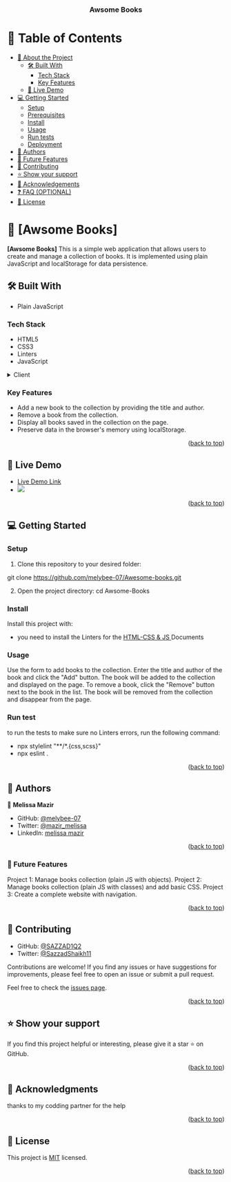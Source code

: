 <a name="readme-top"></a>

<div align="center">

  <h3><b>Awsome Books
</b></h3>

</div>

# 📗 Table of Contents

- [📖 About the Project](#about-project)
  - [🛠 Built With](#built-with)
    - [Tech Stack](#tech-stack)
    - [Key Features](#key-features)
  - [🚀 Live Demo](#live-demo)
- [💻 Getting Started](#getting-started)
  - [Setup](#setup)
  - [Prerequisites](#prerequisites)
  - [Install](#install)
  - [Usage](#usage)
  - [Run tests](#run-tests)
  - [Deployment](#triangular_flag_on_post-deployment)
- [👥 Authors](#authors)
- [🔭 Future Features](#future-features)
- [🤝 Contributing](#contributing)
- [⭐️ Show your support](#support)
- [🙏 Acknowledgements](#acknowledgements)
- [❓ FAQ (OPTIONAL)](#faq)
- [📝 License](#license)

# 📖 [Awsome Books] <a name="about-project"></a>

**[Awsome Books]** This is a simple web application that allows users to create and manage a collection of books. It is implemented using plain JavaScript and localStorage for data persistence.

## 🛠 Built With <a name="built-with"></a>

- Plain JavaScript

### Tech Stack <a name="tech-stack"></a>

<ul>
  <li>HTML5</li>
  <li>CSS3</li>
  <li>Linters</li>
  <li>JavaScript</li>
</ul>

<details>
  <summary>Client</summary>
  <ul>
    <li><a href="https://github.com/microverseinc/linters-config">Linters</a></li>
    <li><a href="https://github.com/microverseinc/linters-config/tree/master/html-css-js">HTML</a></li>
    <li><a href="https://github.com/microverseinc/linters-config/tree/master/html-css-js">CSS</a></li>
    <li><a href="https://github.com/microverseinc/linters-config/tree/master/html-css-js">JS</a></li>
  </ul>
</details>

<!-- Features -->

### Key Features <a name="key-features"></a>

- Add a new book to the collection by providing the title and author.
- Remove a book from the collection.
- Display all books saved in the collection on the page.
- Preserve data in the browser's memory using localStorage.

<p align="right">(<a href="#readme-top">back to top</a>)</p>

<!-- LIVE DEMO -->

## 🚀 Live Demo <a name="live-demo"></a>

<ul>
  <li><a href="">Live Demo Link</a></li>
  <li><a href=""><img src="./Capture d'écran 2023-05-29 121415.png"></a></li>
</ul>

<p align="right">(<a href="#readme-top">back to top</a>)</p>

<!-- GETTING STARTED -->

## 💻 Getting Started <a name="getting-started"></a>

### Setup

1. Clone this repository to your desired folder:

git clone https://github.com/melybee-07/Awesome-books.git

2. Open the project directory: cd Awsome-Books

### Install

Install this project with:

<ul>
  <li>you need to install the Linters for the  <a href="https://github.com/microverseinc/linters-config/tree/master/html-css-js">HTML-CSS & JS </a> Documents</li>
</ul>

### Usage

Use the form to add books to the collection. Enter the title and author of the book and click the "Add" button. The book will be added to the collection and displayed on the page.
To remove a book, click the "Remove" button next to the book in the list. The book will be removed from the collection and disappear from the page.

### Run test

to run the tests to make sure no Linters errors, run the following command:

<ul>
  <li>npx stylelint "**/*.{css,scss}"</li>
  <li>npx eslint .</li>
</ul>

<p align="right">(<a href="#readme-top">back to top</a>)</p>

## 👥 Authors <a name="authors"></a>

👤 **Melissa Mazir**

- GitHub: [@melybee-07](https://github.com/melybee-07)
- Twitter: [@mazir_melissa](https://twitter.com/mazir_melissa)
- LinkedIn: [melissa mazir](https://www.linkedin.com/in/melissa-mazir-172574223/)

<p align="right">(<a href="#readme-top">back to top</a>)</p>

### 🔭 Future Features <a name="Future Features"></a>

Project 1: Manage books collection (plain JS with objects).
Project 2: Manage books collection (plain JS with classes) and add basic CSS.
Project 3: Create a complete website with navigation.

<p align="right">(<a href="#readme-top">back to top</a>)</p>

<!-- CONTRIBUTING -->

## 🤝 Contributing <a name="contributing"></a>

- GitHub: [@SAZZAD1Q2](https://github.com/SAZZAD1Q2)
- Twitter: [@SazzadShaikh11](https://twitter.com/sazzadshaikh11)

Contributions are welcome! If you find any issues or have suggestions for improvements, please feel free to open an issue or submit a pull request.

Feel free to check the [issues page](../../issues/).

<p align="right">(<a href="#readme-top">back to top</a>)</p>

<!-- SUPPORT -->

## ⭐️ Show your support <a name="support"></a>

If you find this project helpful or interesting, please give it a star ⭐️ on GitHub.

<p align="right">(<a href="#readme-top">back to top</a>)</p>

<!-- ACKNOWLEDGEMENTS -->

## 🙏 Acknowledgments <a name="acknowledgements"></a>

thanks to my codding partner for the help

<p align="right">(<a href="#readme-top">back to top</a>)</p>

<!-- LICENSE -->

## 📝 License <a name="license"></a>

This project is [MIT](./MIT.md) licensed.

<p align="right">(<a href="#readme-top">back to top</a>)</p>
